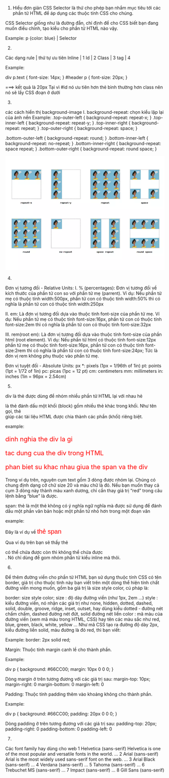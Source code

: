 

1. Hiểu đơn giản CSS Selector là thứ cho phép bạn nhắm mục tiêu tới các phần tử HTML để áp dụng các thuộc tính CSS cho chúng.

CSS Selector giống như là đường đẫn, chỉ định để cho CSS biết bạn đang muốn điều chỉnh, tạo kiểu cho phần tử HTML nào vậy.

Example: p {color: blue}
         |
         Selector

2. 

Các dạng rule |  thứ tự ưu tiên 
    Inline    |        1
    Id        |        2
    Class     |        3
    tag       |        4


Example: 

div p.text {
  font-size: 14px;
}
#header p {
  font-size: 20px;
}

===> kết quả là 20px Tại vì #id nó ưu tiên hơn thẻ bình thường hơn class nên nó sẽ lấy CSS đoạn ở dưới

3. 

các cách hiển thị background-image
I. background-repeat: chọn kiểu lặp lại của ảnh nền
Example: .top-outer-left { background-repeat: repeat-x; }
.top-inner-left { background-repeat: repeat-y; }
.top-inner-right { background-repeat: repeat; }
.top-outer-right { background-repeat: space; }

.bottom-outer-left { background-repeat: round; }
.bottom-inner-left { background-repeat: no-repeat; }
.bottom-inner-right { background-repeat: space repeat; }
.bottom-outer-right { background-repeat: round space; }

![Alt text](image.png)


4. 
Đơn vị tương đối - Relative Units:
I. % (percentages): Đơn vị tương đối về kích thước của phần tử con so với phần tử mẹ (parrent). Ví dụ: Nếu phần tử mẹ có thuộc tính width:500px, phần tử con có thuộc tính width:50% thì có nghĩa là phần tử con có thuộc tính width:250px

II. em: Là đơn vị tương đối dựa vào thuộc tính font-size của phần tử mẹ. Ví dụ: Nếu phần tử mẹ có thuộc tính font-size:16px, phần tử con có thuộc tính font-size:2em thì có nghĩa là phần tử con có thuộc tính font-size:32px

III. rem(root em): Là đơn vị tương đối dựa vào thuộc tính font-size của phần html (root element). Ví dụ: Nếu phần tử html có thuộc tính font-size:12px phần tử mẹ có thuộc tính font-size:16px, phần tử con có thuộc tính font-size:2rem thì có nghĩa là phần tử con có thuộc tính font-size:24px; Tức là đơn vị rem không phụ thuộc vào phần tử mẹ.

Đơn vị tuyệt đối - Absolute Units:
px *: pixels (1px = 1/96th of 1in)
pt: points (1pt = 1/72 of 1in)
pc: picas (1pc = 12 pt)
cm: centimeters
mm: millimeters
in: inches (1in = 96px = 2.54cm)

5. 

div là thẻ được dùng để nhóm nhiều phần tử HTML lại với nhau hẻ <div> là thẻ đánh dấu một khối (block) gồm nhiều thẻ khác trong khối. Như tên gọi, thẻ <div> giúp các tài liệu HTML được chia thành các phần (khối) riêng biệt.

example: 
<div style="font-size:20px; color:red">
    <p> dinh nghia the div la gi </p>
    <p> tac dung cua the div trong HTML </p>
    <p> phan biet su khac nhau giua the span va the div </p>
</div>


Trong ví dụ trên, nguyên cụm text gồm 3 dòng được nhóm lại. Chúng có chung định dạng cỡ chữ size 20 và màu chữ là đỏ. Nếu bạn muốn thay cả cụm 3 dòng này thành màu xanh dương, chỉ cần thay giá trị “red” trong câu lệnh bằng “blue” là được. 

span:
thẻ <span> là một thẻ không có ý nghĩa ngữ nghĩa mà được sử dụng để đánh dấu một phần văn bản hoặc một phần tử nhỏ hơn trong một đoạn văn

example: 
<div class="entry">
<p>Đây là ví dụ về <span style="font-size:20px;font-family:arial;color:red">thẻ span</span></p>

Qua ví dụ trên bạn sẽ thấy thẻ <div> có thể chứa được <span> còn <span> thì không thể chứa được <div>. Nó chỉ dùng để gom nhóm phần tử kiểu inline mà thôi.

6. 
Để thêm đường viền cho phần tử HTML bạn sử dụng thuộc tính CSS có tên border, giá trị cho thuộc tính này bạn viết trên một dòng thể hiện tính chất đường viền mong muốn, gồm ba giá trị là size style color, cú pháp là:

border: size style color;
size : độ dày đường viền (như 1px, 2em ...)
style : kiểu đường viền, nó nhận các giá trị như none, hidden, dotted, dashed, solid, double, groove, ridge, inset, outset, hay dùng kiểu dotted - đường nét chấm chấm, dashed đường nét đứt, solid đường nét liền
color : mã màu của đường viền (xem mã màu trong HTML, CSS) hay tên các màu sắc như red, blue, green, black, white, yellow ...
Như mã CSS tạo ra đường độ dày 2px, kiểu đường liền solid, màu đường là đỏ red, thì bạn viết:

Example:
border: 2px solid red;


Margin:
Thuộc tính margin canh lề cho thành phần.

Example:

div p {
    background: #66CC00;
    margin: 10px 0 0 0;
}

Dòng margin ở trên tương đương với các giá trị sau:
margin-top: 10px;
margin-right: 0
margin-bottom: 0
margin-left: 0


Padding: 
Thuộc tính padding thêm vào khoảng không cho thành phần.

Example: 

div p {
    background: #66CC00;
    padding: 20px 0 0 0;
}

Dòng padding ở trên tương đương với các giá trị sau:
padding-top: 20px;
padding-right: 0
padding-bottom: 0
padding-left: 0



7. 
Các font family hay dùng cho web
1 Helvetica (sans-serif) Helvetica is one of the most popular and versatile fonts in the world. ...
2 Arial (sans-serif) Arial is the most widely used sans-serif font on the web. ...
3 Arial Black (sans-serif) ...
4 Verdana (sans-serif) ...
5 Tahoma (sans-serif) ...
6 Trebuchet MS (sans-serif) ...
7 Impact (sans-serif) ...
8 Gill Sans (sans-serif)